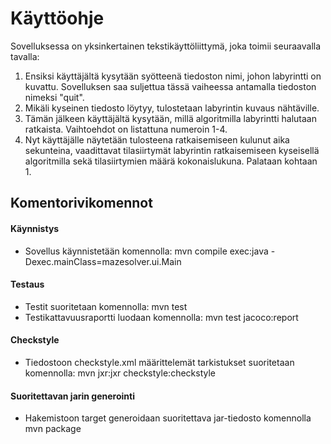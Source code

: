 # **Käyttöohje**

Sovelluksessa on yksinkertainen tekstikäyttöliittymä, joka toimii seuraavalla tavalla:

1. Ensiksi käyttäjältä kysytään syötteenä tiedoston nimi, johon labyrintti on kuvattu. Sovelluksen saa suljettua tässä vaiheessa antamalla tiedoston nimeksi "quit". 
2. Mikäli kyseinen tiedosto löytyy, tulostetaan labyrintin kuvaus nähtäville.
3. Tämän jälkeen käyttäjältä kysytään, millä algoritmilla labyrintti halutaan ratkaista. Vaihtoehdot on listattuna numeroin 1-4.
4. Nyt käyttäjälle näytetään tulosteena ratkaisemiseen kulunut aika sekunteina, vaadittavat tilasiirtymät labyrintin ratkaisemiseen kyseisellä algoritmilla sekä tilasiirtymien määrä kokonaislukuna. Palataan kohtaan 1.

## **Komentorivikomennot**

#### Käynnistys
- Sovellus käynnistetään komennolla: mvn compile exec:java -Dexec.mainClass=mazesolver.ui.Main

#### Testaus
- Testit suoritetaan komennolla: mvn test
- Testikattavuusraportti luodaan komennolla: mvn test jacoco:report
  
#### Checkstyle
- Tiedostoon checkstyle.xml määrittelemät tarkistukset suoritetaan komennolla: mvn jxr:jxr checkstyle:checkstyle

#### Suoritettavan jarin generointi
- Hakemistoon target generoidaan suoritettava jar-tiedosto komennolla mvn package





